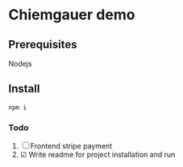 # Chiemgauer demo

## Prerequisites

Nodejs


## Install

`npm i`

### Todo

  1. ☐ Frontend stripe payment
  2. ☑ Write readme for project installation and run 
  
  
  